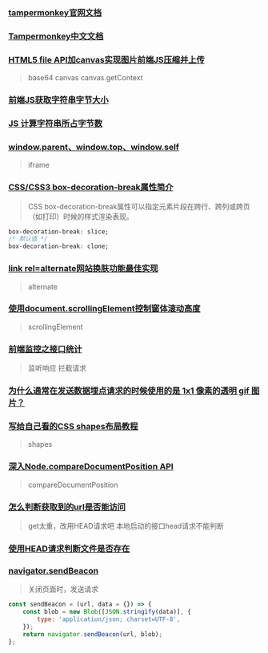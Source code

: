 ### [tampermonkey官网文档](https://www.tampermonkey.net/documentation.php)

### [Tampermonkey中文文档](https://www.cnblogs.com/grubber/p/12560522.html)

### [HTML5 file API加canvas实现图片前端JS压缩并上传](https://www.zhangxinxu.com/wordpress/2017/07/html5-canvas-image-compress-upload/)

> base64 canvas canvas.getContext

### [前端JS获取字符串字节大小](https://tydev.blog.csdn.net/article/details/107357640)

### [JS 计算字符串所占字节数](http://www.alloyteam.com/2013/12/js-calculate-the-number-of-bytes-occupied-by-a-string/)

### [window.parent、window.top、window.self](https://www.cnblogs.com/zxf100/articles/14182831.html)

> iframe

### [CSS/CSS3 box-decoration-break属性简介](https://www.zhangxinxu.com/wordpress/2019/01/css-css3-box-decoration-break/)

> CSS box-decoration-break属性可以指定元素片段在跨行、跨列或跨页（如打印）时候的样式渲染表现。

```css
box-decoration-break: slice;
/* 默认值 */
box-decoration-break: clone;
```

### [link rel=alternate网站换肤功能最佳实现](https://www.zhangxinxu.com/wordpress/2019/02/link-rel-alternate-website-skin/)

> alternate

### [使用document.scrollingElement控制窗体滚动高度](https://www.zhangxinxu.com/wordpress/2019/02/document-scrollingelement/)

> scrollingElement

### [前端监控之接口统计](https://juejin.cn/post/6958700362660315149)

> 监听响应 拦截请求

### [为什么通常在发送数据埋点请求的时候使用的是 1x1 像素的透明 gif 图片？](https://github.com/Advanced-Frontend/Daily-Interview-Question/issues/87)

### [写给自己看的CSS shapes布局教程](https://www.zhangxinxu.com/wordpress/2019/02/css-css3-shapes/)

> shapes

### [深入Node.compareDocumentPosition API](https://www.zhangxinxu.com/wordpress/2019/03/node-comparedocumentposition-api/)

> compareDocumentPosition

### [怎么判断获取到的url是否能访问](https://segmentfault.com/q/1010000011062244)

> get太重，改用HEAD请求吧
> 本地启动的接口head请求不能判断

### [使用HEAD请求判断文件是否存在](https://juejin.cn/post/7098233182843043848)

### [navigator.sendBeacon](https://zhuanlan.zhihu.com/p/381796039)

> 关闭页面时，发送请求

```js
const sendBeacon = (url, data = {}) => {
    const blob = new Blob([JSON.stringify(data)], {
        type: 'application/json; charset=UTF-8',
    });
    return navigator.sendBeacon(url, blob);
};
```
